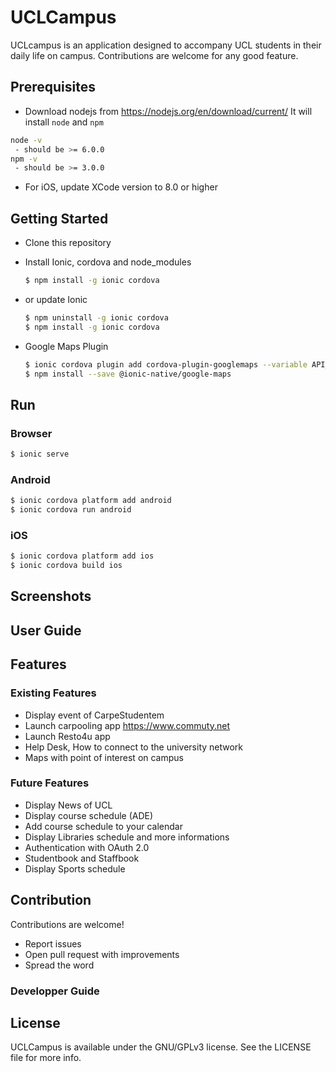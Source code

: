 # UCLCampus
UCLcampus is an application designed to accompany UCL students in their daily life on campus. Contributions are welcome for any good feature.

## Prerequisites
- Download nodejs from https://nodejs.org/en/download/current/ It will install `node` and `npm`
```bash
node -v
 - should be >= 6.0.0
npm -v
 - should be >= 3.0.0
```
- For iOS, update XCode version to 8.0 or higher

## Getting Started

* Clone this repository

* Install Ionic, cordova and node_modules
    ```bash
    $ npm install -g ionic cordova
    ```
* or update Ionic
    ```bash
    $ npm uninstall -g ionic cordova
    $ npm install -g ionic cordova
    ```
    
* Google Maps Plugin

   ```bash
   $ ionic cordova plugin add cordova-plugin-googlemaps --variable API_KEY_FOR_ANDROID="YOUR_ANDROID_API_KEY_IS_HERE" -- variable API_KEY_FOR_IOS="YOUR_IOS_API_KEY_IS_HERE"
   $ npm install --save @ionic-native/google-maps
   ```
## Run

### Browser
```bash
$ ionic serve
```

### Android

```bash
$ ionic cordova platform add android
$ ionic cordova run android
```

### iOS
```bash
$ ionic cordova platform add ios
$ ionic cordova build ios
```

## Screenshots

## User Guide

## Features

### Existing Features

* Display event of CarpeStudentem
* Launch carpooling app https://www.commuty.net
* Launch Resto4u app 
* Help Desk, How to connect to the university network
* Maps with point of interest on campus

### Future Features

* Display News of UCL
* Display course schedule (ADE)
* Add course schedule to your calendar
* Display Libraries schedule and more informations
* Authentication with OAuth 2.0 
* Studentbook and Staffbook
* Display Sports schedule


## Contribution
Contributions are welcome!

* Report issues
* Open pull request with improvements
* Spread the word

### Developper Guide


## License
UCLCampus is available under the GNU/GPLv3 license. See the LICENSE file for more info.
